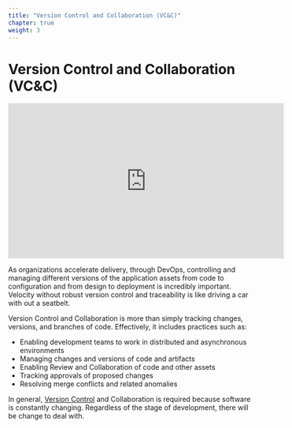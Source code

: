 ```yaml
---
title: "Version Control and Collaboration (VC&C)"
chapter: true
weight: 3
---
```

# Version Control and Collaboration (VC&C)

<iframe width="560" height="315" src="https://www.youtube.com/embed/TxfAeYXmles" title="YouTube video player" frameborder="0" allow="accelerometer; autoplay; clipboard-write; encrypted-media; gyroscope; picture-in-picture" allowfullscreen></iframe>

As organizations accelerate delivery, through DevOps, controlling and managing different versions of the application assets from code to configuration and from design to deployment is incredibly important. Velocity without robust version control and traceability is like driving a car with out a seatbelt.

Version Control and Collaboration is more than simply tracking changes, versions, and branches of code. Effectively, it includes practices such as:

- Enabling development teams to work in distributed and asynchronous environments
- Managing changes and versions of code and artifacts
- Enabling Review and Collaboration of code and other assets
- Tracking approvals of proposed changes
- Resolving merge conflicts and related anomalies

In general, [Version Control](https://about.gitlab.com/solutions/version-control/) and Collaboration is required because software is constantly changing. Regardless of the stage of development, there will be change to deal with.
